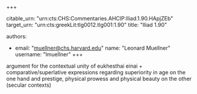 +++


citable_urn: "urn:cts:CHS:Commentaries.AHCIP:Iliad.1.90.HApjZEb"
target_urn: "urn:cts:greekLit:tlg0012.tlg001:1.90"
title: "Iliad 1.90"

authors:
- email: "muellner@chs.harvard.edu"
  name: "Leonard Muellner"
  username: "lmuellner"
+++

<p>argument for the contextual unity of eukhesthai einai + comparative/superlative expressions regarding superiority in age on the one hand and prestige, physical prowess and physical beauty on the other (secular contexts)</p>